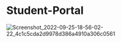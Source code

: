 # Student-Portal
![Screenshot_2022-09-25-18-56-02-22_4c1c5cda2d9978d386a4910a306c0561](https://user-images.githubusercontent.com/44567896/192145978-4004661a-e677-44c5-be2a-4675483520c9.png)
